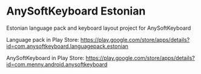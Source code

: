 AnySoftKeyboard Estonian
============

Estonian language pack and keyboard layout project for AnySoftKeyboard

Language pack in Play Store: https://play.google.com/store/apps/details?id=com.anysoftkeyboard.languagepack.estonian

AnySoftKeyboard in Play Store: https://play.google.com/store/apps/details?id=com.menny.android.anysoftkeyboard
